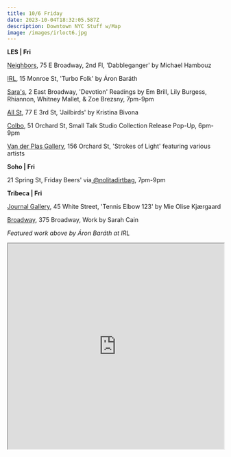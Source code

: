 ```yaml
---
title: 10/6 Friday
date: 2023-10-04T18:32:05.587Z
description: Downtown NYC Stuff w/Map
image: /images/irloct6.jpg
---
```

**L﻿ES | Fri**

[Neighbors](https://www.instagram.com/neighbors_chinatown), 75 E Broadway, 2nd Fl, 'Dabbleganger' by Michael Hambouz

[IRL](https://www.irl-nyc.com/ab-turbo-folk), 15 Monroe St, 'Turbo Folk' by Áron Baráth

[Sara's](https://saras.world/), 2 East Broadway, 'Devotion' Readings by Em Brill, Lily Burgess, Rhiannon, Whitney Mallet, & Zoe Brezsny, 7pm-9pm

[A﻿ll St](https://www.instagram.com/all.st.nyc), 77 E 3rd St, 'Jailbirds' by Kristina Bivona

[C﻿olbo](https://www.instagram.com/colbo.nyc), 51 Orchard St, Small Talk Studio Collection Release Pop-Up, 6pm-9pm

[Van der Plas Gallery](https://www.vanderplasgallery.com/current), 156 Orchard St, 'Strokes of Light' featuring various artists

**Soho | Fri**

21 Spring St, Friday Beers' via[ @nolitadirtbag](https://www.instagram.com/nolitadirtbag), 7pm-9pm

**T﻿ribeca | Fri**

[Journal Gallery](https://www.thejournalinc.com/), 45 White Street, 'Tennis Elbow 123' by Mie Olise Kjærgaard

[Broadway](https://broadwaygallery.nyc/exhibitions/41-sarah-cain/), 375 Broadway, Work by Sarah Cain

*F﻿eatured work above by Áron Baráth at IRL*

<iframe src="https://www.google.com/maps/d/u/1/embed?mid=1x73o4ovgkM7ouEgb2gx4WUUt7Bk8r9M&ehbc=2E312F" width="100%" height="480"></iframe>